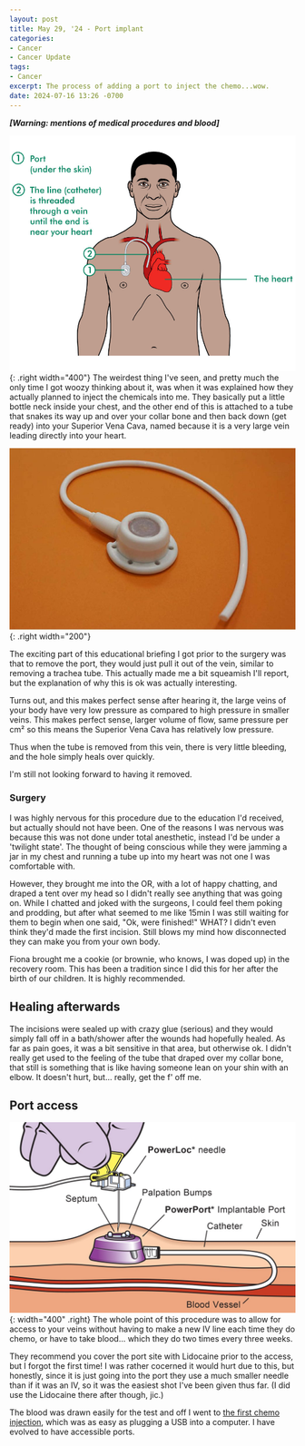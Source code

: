 ```yaml
---
layout: post
title: May 29, '24 - Port implant
categories:
- Cancer
- Cancer Update
tags:
- Cancer
excerpt: The process of adding a port to inject the chemo...wow.
date: 2024-07-16 13:26 -0700
---
```

_**[Warning: mentions of medical procedures and blood]**_

![Diagram of port](/assets/img/postMedia/cancer/InjectablePort.png){: .right width="400"}
The weirdest thing I've seen, and pretty much the only time I got woozy thinking about it, was when it was explained how they actually planned to inject the chemicals into me. They basically put a little bottle neck inside your chest, and the other end of this is attached to a tube that snakes its way up and over your collar bone and then back down (get ready) into your Superior Vena Cava, named because it is a very large vein leading directly into your heart.

![ports](/assets/img/postMedia/cancer/Port.png){: .right width="200"}

The exciting part of this educational briefing I got prior to the surgery was that to remove the port, they would just pull it out of the vein, similar to removing a trachea tube. This actually made me a bit squeamish I'll report, but the explanation of why this is ok was actually interesting. 

Turns out, and this makes perfect sense after hearing it, the large veins of your body have very low pressure as compared to high pressure in smaller veins. This makes perfect sense, larger volume of flow, same pressure per cm² so this means the Superior Vena Cava has relatively low pressure. 

Thus when the tube is removed from this vein, there is very little bleeding, and the hole simply heals over quickly. 

I'm still not looking forward to having it removed.

### Surgery

I was highly nervous for this procedure due to the education I'd received, but actually should not have been. One of the reasons I was nervous was because this was not done under total anesthetic, instead I'd be under a 'twilight state'. The thought of being conscious while they were jamming a jar in my chest and running a tube up into my heart was not one I was comfortable with.

However, they brought me into the OR, with a lot of happy chatting, and draped a tent over my head so I didn't really see anything that was going on. While I chatted and joked with the surgeons, I could feel them poking and prodding, but after what seemed to me like 15min I was still waiting for them to begin when one said, "Ok, were finished!"  WHAT?  I didn't even think they'd made the first incision. Still blows my mind how disconnected they can make you from your own body.

Fiona brought me a cookie (or brownie, who knows, I was doped up) in the recovery room. This has been a tradition since I did this for her after the birth of our children. It is highly recommended. 

## Healing afterwards

The incisions were sealed up with crazy glue (serious) and they would simply fall off in a bath/shower after the wounds had hopefully healed. As far as pain goes, it was a bit sensitive in that area, but otherwise ok. I didn't really get used to the feeling of the tube that draped over my collar bone, that still is something that is like having someone lean on your shin with an elbow.  It doesn't hurt, but... really, get the f' off me.

## Port access

![Accessing the port](/assets/img/postMedia/cancer/AccessingPort.png){: width="400" .right}
The whole point of this procedure was to allow for access to your veins without having to make a new IV line each time they do chemo, or have to take blood... which they do two times every three weeks.

They recommend you cover the port site with Lidocaine prior to the access, but I forgot the first time! I was rather cocerned it would hurt due to this, but honestly, since it is just going into the port they use a much smaller needle than if it was an IV, so it was the easiest shot I've been given thus far.  (I did use the Lidocaine there after though, jic.)

The blood was drawn easily for the test and off I went to [the first chemo injection](/_drafts/cancer-chemo-infusion-1-of-6.md), which was as easy as plugging a USB into a computer. I have evolved to have accessible ports.
